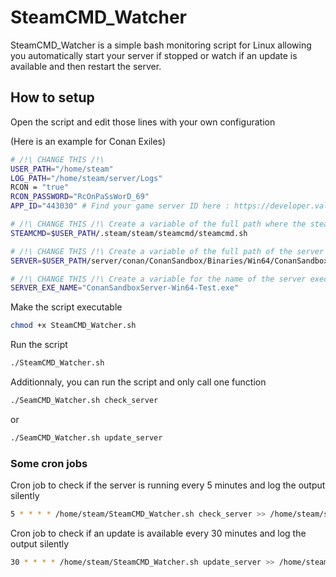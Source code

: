 # SteamCMD_Watcher

SteamCMD_Watcher is a simple bash monitoring script for Linux allowing you automatically start your server if stopped or watch if an update is available and then restart the server.

## How to setup

Open the script and edit those lines with your own configuration

(Here is an example for Conan Exiles)

```bash
# /!\ CHANGE THIS /!\
USER_PATH="/home/steam"
LOG_PATH="/home/steam/server/Logs"
RCON = "true"
RCON_PASSWORD="RcOnPaSsWorD_69"
APP_ID="443030" # Find your game server ID here : https://developer.valvesoftware.com/wiki/SteamCMD#Game_Servers

# /!\ CHANGE THIS /!\ Create a variable of the full path where the steamcmd.sh file is located 
STEAMCMD=$USER_PATH/.steam/steam/steamcmd/steamcmd.sh

# /!\ CHANGE THIS /!\ Create a variable of the full path of the server
SERVER=$USER_PATH/server/conan/ConanSandbox/Binaries/Win64/ConanSandboxServer-Win64-Test.exe

# /!\ CHANGE THIS /!\ Create a variable for the name of the server executable
SERVER_EXE_NAME="ConanSandboxServer-Win64-Test.exe"
```

Make the script executable

```bash
chmod +x SteamCMD_Watcher.sh
```

Run the script

```bash
./SteamCMD_Watcher.sh 
```

Additionnaly, you can run the script and only call one function

```bash
./SeamCMD_Watcher.sh check_server
```

or

```bash
./SeamCMD_Watcher.sh update_server
```

### Some cron jobs

Cron job to check if the server is running every 5 minutes and log the output silently

```bash
5 * * * * /home/steam/SteamCMD_Watcher.sh check_server >> /home/steam/server/Logs/SteamCMD_Watcher.log 2>&1
```

Cron job to check if an update is available every 30 minutes and log the output silently

```bash
30 * * * * /home/steam/SteamCMD_Watcher.sh update_server >> /home/steam/server/SteamCMD_Watcher.log 2>&1
```